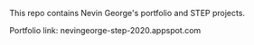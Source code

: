This repo contains Nevin George's portfolio and STEP projects.

Portfolio link: nevingeorge-step-2020.appspot.com